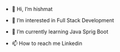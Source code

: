 - 👋 Hi, I’m hishmat
- 👀 I’m interested in Full Stack Development
- 🌱 I’m currently learning Java Sprig Boot

- 📫 How to reach me Linkedin 


<!---
hishmat-dev/hishmat-dev is a ✨ special ✨ repository because its `README.md` (this file) appears on your GitHub profile.
You can click the Preview link to take a look at your changes.
--->

